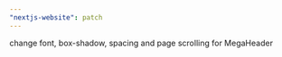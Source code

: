 ```yaml
---
"nextjs-website": patch
---
```


change font, box-shadow, spacing and page scrolling for MegaHeader
